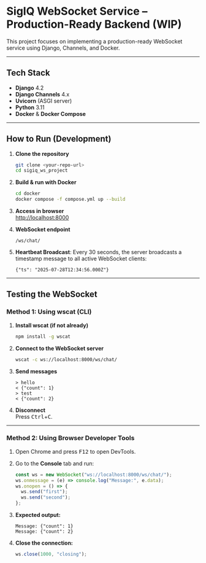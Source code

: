 # SigIQ WebSocket Service – Production-Ready Backend (WIP)

This project focuses on implementing a production-ready WebSocket service using Django, Channels, and Docker.

---

## Tech Stack

- **Django** 4.2
- **Django Channels** 4.x
- **Uvicorn** (ASGI server)
- **Python** 3.11
- **Docker** & **Docker Compose**

---

## How to Run (Development)

1. **Clone the repository**
    ```bash
    git clone <your-repo-url>
    cd sigiq_ws_project
    ```

2. **Build & run with Docker**
    ```bash
    cd docker
    docker compose -f compose.yml up --build
    ```

3. **Access in browser**  
   [http://localhost:8000](http://localhost:8000)

4. **WebSocket endpoint**  
   ```
   /ws/chat/
   ```
   
5. **Heartbeat Broadcast**: Every 30 seconds, the server broadcasts a timestamp message to all active WebSocket clients:
   ```
   {"ts": "2025-07-28T12:34:56.000Z"}
   ```

---

## Testing the WebSocket

### Method 1: Using wscat (CLI)

1. **Install wscat (if not already)**
    ```bash
    npm install -g wscat
    ```

2. **Connect to the WebSocket server**
    ```bash
    wscat -c ws://localhost:8000/ws/chat/
    ```

3. **Send messages**
    ```
    > hello
    < {"count": 1}
    > test
    < {"count": 2}
    ```

4. **Disconnect**  
   Press <kbd>Ctrl</kbd>+<kbd>C</kbd>.

---

### Method 2: Using Browser Developer Tools

1. Open Chrome and press <kbd>F12</kbd> to open DevTools.

2. Go to the **Console** tab and run:
    ```javascript
    const ws = new WebSocket("ws://localhost:8000/ws/chat/");
    ws.onmessage = (e) => console.log("Message:", e.data);
    ws.onopen = () => {
      ws.send("first");
      ws.send("second");
    };
    ```

3. **Expected output:**
    ```
    Message: {"count": 1}
    Message: {"count": 2}
    ```

4. **Close the connection:**
    ```javascript
    ws.close(1000, "closing");
    ```
